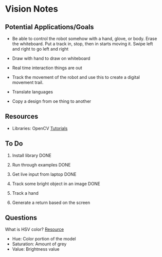 # Vision Notes

## Potential Applications/Goals
* Be able to control the robot somehow with a hand, glove, or body. Erase the whiteboard. Put a track in, stop, then in starts moving it. Swipe left and right to go left and right

* Draw with hand to draw on whiteboard

* Real time interaction things are out

* Track the movement of the robot and use this to create a digital movement trail.

* Translate languages

* Copy a design from oe thing to another

## Resources

* Libraries: OpenCV
[Tutorials](https://docs.opencv.org/4.1.2/d6/d00/tutorial_py_root.html)


## To Do

1. Install library DONE

2. Run through examples DONE

3. Get live input from laptop DONE

4. Track some bright object in an image DONE

5. Track a hand

6. Generate a return based on the screen

## Questions
What is HSV color? [Resource](https://www.lifewire.com/what-is-hsv-in-design-1078068)
* Hue: Color portion of the model
* Saturation: Amount of grey
* Value: Brightness value
